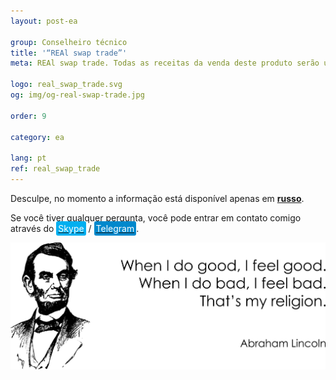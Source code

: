 ```yaml
---
layout: post-ea

group: Сonselheiro técnico
title: '“REAl swap trade”'
meta: REAl swap trade. Todas as receitas da venda deste produto serão utilizadas para o desenvolvimento do projeto e para a caridade.

logo: real_swap_trade.svg
og: img/og-real-swap-trade.jpg

order: 9

category: ea

lang: pt
ref: real_swap_trade
---
```


Desculpe, no momento a informação está disponível apenas em **<a href="https://lincolnvirus.com/projects/ru/forex/real_swap_trade.html" target="_blank">russo</a>**.

Se você tiver qualquer pergunta, você pode entrar em contato comigo através do <a href="skype:chutkoy89?call" target="_blank"><span style="background-color:#00aff0; color:white; padding:3px; border-radius: 3px">Skype</span></a> / <a href="https://t.me/chutkoy" target="_blank"><span style="background-color:#0088cc; color:white; padding:3px; border-radius: 3px">Telegram</span></a>. 

<a data-fancybox="gallery" href="/img/programming/Lincoln.png"><img src="/img/programming/Lincoln.png" alt=""></a>
